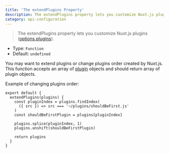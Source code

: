 ```yaml
---
title: 'The extendPlugins Property'
description: The extendPlugins property lets you customize Nuxt.js plugins.
category: api-configuration
---
```


> The extendPlugins property lets you customize Nuxt.js plugins ([options.plugins](/docs/configuration-glossary/configuration-plugins)).

- Type: `Function`
- Default: `undefined`

You may want to extend plugins or change plugins order created by Nuxt.js. This function accepts an array of [plugin](/docs/configuration-glossary/configuration-plugins) objects and should return array of plugin objects.

Example of changing plugins order:

```js{}[nuxt.config.js]
export default {
  extendPlugins(plugins) {
    const pluginIndex = plugins.findIndex(
      ({ src }) => src === '~/plugins/shouldBeFirst.js'
    )
    const shouldBeFirstPlugin = plugins[pluginIndex]

    plugins.splice(pluginIndex, 1)
    plugins.unshift(shouldBeFirstPlugin)

    return plugins
  }
}
```
